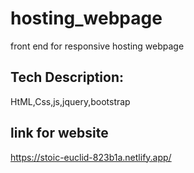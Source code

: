 # hosting_webpage
front end for responsive hosting webpage 
## Tech Description:
HtML,Css,js,jquery,bootstrap
## link for website
https://stoic-euclid-823b1a.netlify.app/
